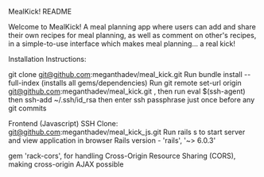 MealKick! README

Welcome to MealKick! A meal planning app where users can add and share their own recipes for meal planning, as well as comment on other's recipes, in a simple-to-use interface which makes meal planning... a real kick!

Installation Instructions:

git clone git@github.com:meganthadev/meal_kick.git
Run bundle install --full-index (installs all gems/dependencies)
Run git remote set-url origin git@github.com:meganthadev/meal_kick.git , then run eval $(ssh-agent) then ssh-add ~/.ssh/id_rsa then enter ssh passphrase just once before any git commits

Frontend (Javascript) SSH Clone: git@github.com:meganthadev/meal_kick_js.git
Run rails s to start server and view application in browser
Rails version - 'rails', '~> 6.0.3'

gem 'rack-cors', for handling Cross-Origin Resource Sharing (CORS), making cross-origin AJAX possible